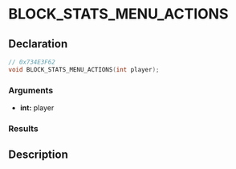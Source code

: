 # BLOCK_STATS_MENU_ACTIONS

## Declaration
```cpp
// 0x734E3F62
void BLOCK_STATS_MENU_ACTIONS(int player);
```

### Arguments
- **int:** player

### Results

## Description
